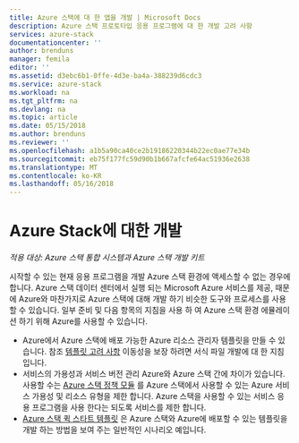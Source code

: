 ```yaml
---
title: Azure 스택에 대 한 앱을 개발 | Microsoft Docs
description: Azure 스택 프로토타입 응용 프로그램에 대 한 개발 고려 사항
services: azure-stack
documentationcenter: ''
author: brenduns
manager: femila
editor: ''
ms.assetid: d3ebc6b1-0ffe-4d3e-ba4a-388239d6cdc3
ms.service: azure-stack
ms.workload: na
ms.tgt_pltfrm: na
ms.devlang: na
ms.topic: article
ms.date: 05/15/2018
ms.author: brenduns
ms.reviewer: ''
ms.openlocfilehash: a1b5a90ca40ce2b19186220344b22ec0ae77e34b
ms.sourcegitcommit: eb75f177fc59d90b1b667afcfe64ac51936e2638
ms.translationtype: MT
ms.contentlocale: ko-KR
ms.lasthandoff: 05/16/2018
---
```

# <a name="develop-for-azure-stack"></a>Azure Stack에 대한 개발

*적용 대상: Azure 스택 통합 시스템과 Azure 스택 개발 키트*

시작할 수 있는 현재 응용 프로그램을 개발 Azure 스택 환경에 액세스할 수 없는 경우에 합니다. Azure 스택 데이터 센터에서 실행 되는 Microsoft Azure 서비스를 제공, 때문에 Azure와 마찬가지로 Azure 스택에 대해 개발 하기 비슷한 도구와 프로세스를 사용할 수 있습니다. 일부 준비 및 다음 항목의 지침을 사용 하 여 Azure 스택 환경 에뮬레이션 하기 위해 Azure를 사용할 수 있습니다.

* Azure에서 Azure 스택에 배포 가능한 Azure 리소스 관리자 템플릿을 만들 수 있습니다. 참조 [템플릿 고려 사항](azure-stack-develop-templates.md) 이동성을 보장 하려면 서식 파일 개발에 대 한 지침입니다.
* 서비스의 가용성과 서비스 버전 관리 Azure와 Azure 스택 간에 차이가 있습니다. 사용할 수는 [Azure 스택 정책 모듈](azure-stack-policy-module.md) 를 Azure 스택에서 사용할 수 있는 Azure 서비스 가용성 및 리소스 유형을 제한 합니다. Azure 스택을 사용할 수 있는 서비스 응용 프로그램을 사용 한다는 되도록 서비스를 제한 합니다.
* [Azure 스택 퀵 스타트 템플릿](https://github.com/Azure/AzureStack-QuickStart-Templates) 은 Azure 스택와 Azure에 배포할 수 있는 템플릿을 개발 하는 방법을 보여 주는 일반적인 시나리오 예입니다.
